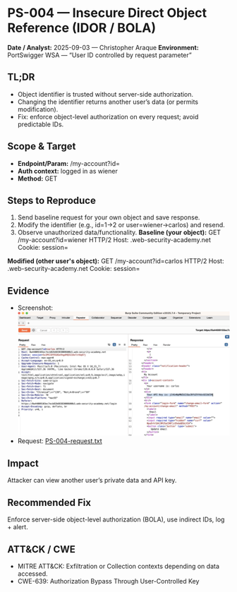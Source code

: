 # PS-004 — Insecure Direct Object Reference (IDOR / BOLA)

**Date / Analyst:** 2025-09-03 — Christopher Araque
**Environment:** PortSwigger WSA — “User ID controlled by request parameter”

## TL;DR

- Object identifier is trusted without server-side authorization.
- Changing the identifier returns another user’s data (or permits modification).
- Fix: enforce object-level authorization on every request; avoid predictable IDs.

## Scope & Target

- **Endpoint/Param:** /my-account?id=<username>
- **Auth context:** logged in as wiener
- **Method:** GET

## Steps to Reproduce

1. Send baseline request for your own object and save response.
2. Modify the identifier (e.g., id=1→2 or user=wiener→carlos) and resend.
3. Observe unauthorized data/functionality.
   **Baseline (your object):**
   GET /my-account?id=wiener HTTP/2
   Host: <lab-host>.web-security-academy.net
   Cookie: session=<redacted>

**Modified (other user's object):**
GET /my-account?id=carlos HTTP/2
Host: <lab-host>.web-security-academy.net
Cookie: session=<redacted>

## Evidence

- Screenshot:
  ![PS-004](../../evidence/ps-idor/ps-004-screenshot.png)
- Request:
  [PS-004-request.txt](../../evidence/ps-idor/ps-004-request.txt)

## Impact

Attacker can view another user’s private data and API key.

## Recommended Fix

Enforce server-side object-level authorization (BOLA), use indirect IDs, log + alert.

## ATT&CK / CWE

- MITRE ATT&CK: Exfiltration or Collection contexts depending on data accessed.
- CWE-639: Authorization Bypass Through User-Controlled Key
